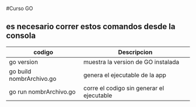 #Curso GO
## es necesario correr estos comandos desde la consola


| codigo  | Descripcion |
| ------------- | ------------- |
| go version  | muestra la version de GO instalada |
| go build nombrArchivo.go | genera el ejecutable de la app |
|go run nombrArchivo.go | corre el codigo sin generar el ejecutable|
